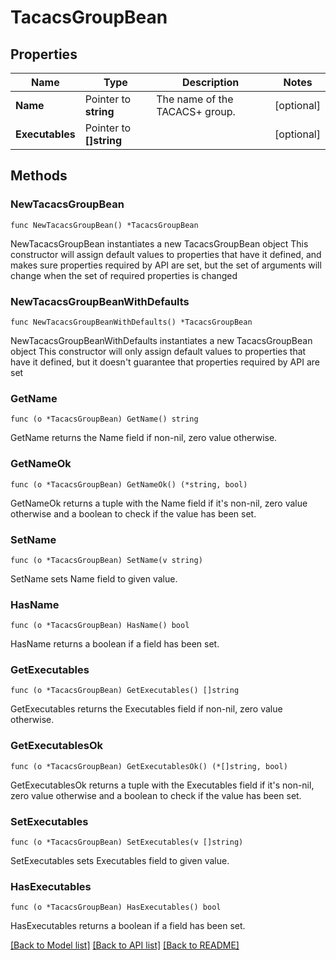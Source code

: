 # TacacsGroupBean

## Properties

Name | Type | Description | Notes
------------ | ------------- | ------------- | -------------
**Name** | Pointer to **string** | The name of the TACACS+ group. | [optional] 
**Executables** | Pointer to **[]string** |  | [optional] 

## Methods

### NewTacacsGroupBean

`func NewTacacsGroupBean() *TacacsGroupBean`

NewTacacsGroupBean instantiates a new TacacsGroupBean object
This constructor will assign default values to properties that have it defined,
and makes sure properties required by API are set, but the set of arguments
will change when the set of required properties is changed

### NewTacacsGroupBeanWithDefaults

`func NewTacacsGroupBeanWithDefaults() *TacacsGroupBean`

NewTacacsGroupBeanWithDefaults instantiates a new TacacsGroupBean object
This constructor will only assign default values to properties that have it defined,
but it doesn't guarantee that properties required by API are set

### GetName

`func (o *TacacsGroupBean) GetName() string`

GetName returns the Name field if non-nil, zero value otherwise.

### GetNameOk

`func (o *TacacsGroupBean) GetNameOk() (*string, bool)`

GetNameOk returns a tuple with the Name field if it's non-nil, zero value otherwise
and a boolean to check if the value has been set.

### SetName

`func (o *TacacsGroupBean) SetName(v string)`

SetName sets Name field to given value.

### HasName

`func (o *TacacsGroupBean) HasName() bool`

HasName returns a boolean if a field has been set.

### GetExecutables

`func (o *TacacsGroupBean) GetExecutables() []string`

GetExecutables returns the Executables field if non-nil, zero value otherwise.

### GetExecutablesOk

`func (o *TacacsGroupBean) GetExecutablesOk() (*[]string, bool)`

GetExecutablesOk returns a tuple with the Executables field if it's non-nil, zero value otherwise
and a boolean to check if the value has been set.

### SetExecutables

`func (o *TacacsGroupBean) SetExecutables(v []string)`

SetExecutables sets Executables field to given value.

### HasExecutables

`func (o *TacacsGroupBean) HasExecutables() bool`

HasExecutables returns a boolean if a field has been set.


[[Back to Model list]](../README.md#documentation-for-models) [[Back to API list]](../README.md#documentation-for-api-endpoints) [[Back to README]](../README.md)


